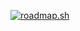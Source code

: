 [![roadmap.sh](https://roadmap.sh/card/tall/67721d3970129741a80e127d?variant=dark&roadmaps=game-developer%2Cux-design%2Cdatastructures-and-algorithms)](https://roadmap.sh)
<!---
YoaBobaCodes/YoaBobaCodes is a ✨ special ✨ repository because its `README.md` (this file) appears on your GitHub profile.
You can click the Preview link to take a look at your changes.
--->
